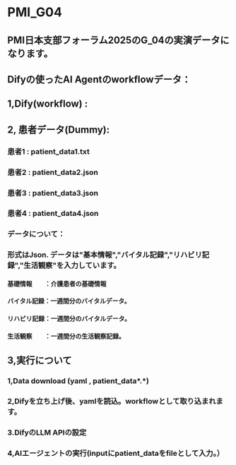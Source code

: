 # PMI_G04
## PMI日本支部フォーラム2025のG_04の実演データになります。
## Difyの使ったAI Agentのworkflowデータ：
## 1,Dify(workflow) :
### 
## 2, 患者データ(Dummy):
### 患者1 : patient_data1.txt
### 患者2 : patient_data2.json
### 患者3 : patient_data3.json
### 患者4 : patient_data4.json
### データについて：
### 形式はJson. データは"基本情報","バイタル記録","リハビリ記録","生活観察"を入力しています。
#### 基礎情報　　：介護患者の基礎情報
#### バイタル記録：一週間分のバイタルデータ。
#### リハビリ記録：一週間分のバイタルデータ。
#### 生活観察　　：一週間分の生活観察記録。
## 3,実行について
###   1,Data download (yaml , patient_data*.*)
###   2,Difyを立ち上げ後、yamlを読込。workflowとして取り込まれます。
###   3.DifyのLLM APIの設定
###   4,AIエージェントの実行(inputにpatient_dataをfileとして入力。）
###  
###
